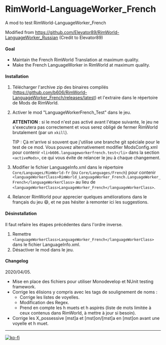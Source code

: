 # RimWorld-LanguageWorker_French
A mod to test RimWorld-LanguageWorker_French

Modified from https://github.com/Elevator89/RimWorld-LanguageWorker_Russian
(Credit to Elevator89)

#### Goal
 - Maintain the French RimWorld Translation at maximum quality.
 - Make the French LanguageWorker in RimWorld at maximum quality.

#### Installation

 1. Télécharger l'archive zip des binaires compilés (https://github.com/b606/RimWorld-LanguageWorker_French/releases/latest) et l'extraire dans le répertoire de Mods de RimWorld.
 2. Activer le mod "LanguageWorkerFrench_Test" dans le jeu.
 
    **ATTENTION** : si le mod n'est pas activé avant l'étape suivante, le jeu ne s'executera
    pas correctement et vous serez obligé de fermer RimWorld brutalement (par un `xkill`).
    
    TIP : Çà m'arrive si souvent que j'utilise une branche git spéciale pour le test de ce mod.
    Vous pouvez alternativement modifier ModsConfig.xml pour contenir `<li>b606.languageworkerfrench.test</li>`
    dans la section `<activeMods>`, ce qui vous évite de relancer le jeu à chaque changement.
 3. Modifier le fichier LanguageInfo.xml dans le répertoire `Core/Languages/RimWorld-fr` (ou `Core/Languages/French`) pour contenir
   `<languageWorkerClass>RimWorld_LanguageWorker_French.LanguageWorker_French</languageWorkerClass>`
   au lieu de `<languageWorkerClass>LanguageWorker_French</languageWorkerClass>`.
 4. Relancer RimWorld pour apprecier quelques améliorations dans le français du jeu :smile:,
    et ne pas hésiter à remonter ici les suggestions.
 
#### Désinstallation

Il faut refaire les étapes précédentes dans l'ordre inverse.

 1. Remettre `<languageWorkerClass>LanguageWorker_French</languageWorkerClass>` dans 
    le fichier LanguageInfo.xml.
 2. Désactiver le mod dans le jeu.
 
#### Changelog

2020/04/05.
  - Mise en place des fichiers pour utiliser Monodevelop et NUnit testing framework.
  - Corrige les élisions y compris avec les tags de soulignement de noms :
    - Corrige les listes de voyelles.
    - Modification des Regex.
    - Prend en compte les h muets et h aspirés (liste de mots limitée à ceux contenus
      dans RimWorld, à mettre à jour si besoin).
  - Corrige les X_possessive [mst]a et [mst]on/[mst]a en [mst]on avant une voyelle et h muet.
 
---
[![ko-fi](https://www.ko-fi.com/img/githubbutton_sm.svg)](https://ko-fi.com/Z8Z51KQ21)
